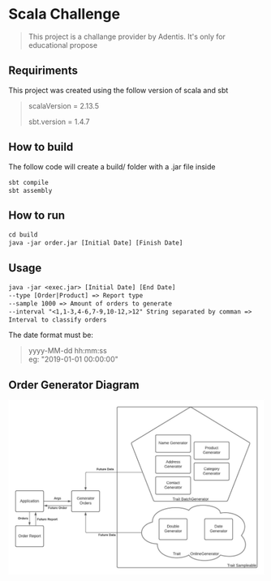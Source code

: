 # Scala Challenge

> This project is a challange provider by Adentis. It's only for educational propose

## Requiriments
This project was created using the follow version of scala and sbt
> scalaVersion = 2.13.5
> 
> sbt.version = 1.4.7

## How to build
The follow code will create a build/ folder with a .jar file inside
``` shell
sbt compile
sbt assembly 
```

## How to run
``` shell
cd build
java -jar order.jar [Initial Date] [Finish Date]
```

## Usage
``` 
java -jar <exec.jar> [Initial Date] [End Date]
--type [Order|Product] => Report type
--sample 1000 => Amount of orders to generate
--interval "<1,1-3,4-6,7-9,10-12,>12" String separated by comman => Interval to classify orders
 ``` 

The date format must be: 
> yyyy-MM-dd hh:mm:ss   
> eg: "2019-01-01 00:00:00"

## Order Generator Diagram

![Generator order image](https://raw.githubusercontent.com/alanoMartins/adentis-scala-exercise/main/docs/Order%20Generator%20Flow.jpeg)


    


